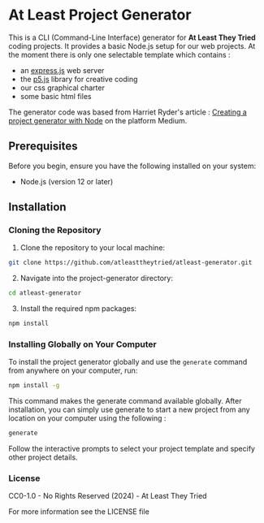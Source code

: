 # At Least Project Generator

This is a CLI (Command-Line Interface) generator for **At Least They Tried** coding projects. It provides a basic Node.js setup for our web projects.
At the moment there is only one selectable template which contains :

- an [express.js](https://expressjs.com/) web server
- the [p5.js](https://p5js.org/) library for creative coding
- our css graphical charter
- some basic html files

The generator code was based from Harriet Ryder's article : [Creating a project generator with Node](https://medium.com/northcoders/creating-a-project-generator-with-node-29e13b3cd309) on the platform Medium.

## Prerequisites

Before you begin, ensure you have the following installed on your system:
- Node.js (version 12 or later)

## Installation

### Cloning the Repository

1. Clone the repository to your local machine:

  ```bash
  git clone https://github.com/atleasttheytried/atleast-generator.git
  ```

2. Navigate into the project-generator directory:

  ```bash
  cd atleast-generator
  ```

3. Install the required npm packages:

  ```bash
  npm install
  ```

### Installing Globally on Your Computer

To install the project generator globally and use the `generate` command from anywhere on your computer, run:

  ```bash
  npm install -g
  ```

This command makes the generate command available globally. After installation, you can simply use generate to start a new project from any location on your computer using the following :

  ```bash
  generate
  ```

Follow the interactive prompts to select your project template and specify other project details.

### License

CC0-1.0 - No Rights Reserved (2024) - At Least They Tried

For more information see the LICENSE file
<!-- and read our [License Statement](https://www.atleasttheytried.org/license) -->
